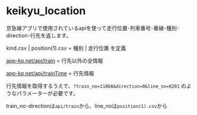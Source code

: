 # keikyu_location

京急線アプリで使用されているapiを使って走行位置･列車番号･番線･種別･direction･行先を返します。


kind.csv | position(1).csv = 種別 | 走行位置 を定義

[app-kq.net/api/train](https://app-kq.net/api/train) = 行先以外の全情報

[app-kq.net/api/trainTime](https://app-kq.net/api/trainTime) = 行先情報

行先情報を取得するうえで、```?train_no=1106A&direction=0&line_no=8201``` のようなパラメーターが必要です。

train_no･directionは```api/train```から、line_noは```position(1).csv```から

